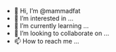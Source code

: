 - 👋 Hi, I’m @mammadfat
- 👀 I’m interested in ...
- 🌱 I’m currently learning ...
- 💞️ I’m looking to collaborate on ...
- 📫 How to reach me ...

<!---
mammadfat/mammadfat is a ✨ special ✨ repository because its `README.md` (this file) appears on your GitHub profile.
You can click the Preview link to take a look at your changes.
--->
